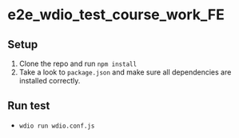 # e2e_wdio_test_course_work_FE

## Setup

1. Clone the repo and run `npm install`
2. Take a look to `package.json` and make sure all dependencies are installed correctly.

## Run test

- `wdio run wdio.conf.js`
